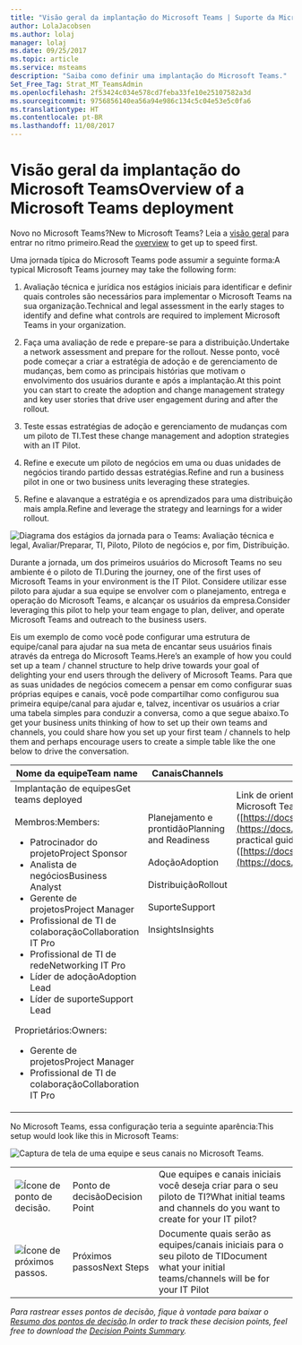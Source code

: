 ```yaml
---
title: "Visão geral da implantação do Microsoft Teams | Suporte da Microsoft"
author: LolaJacobsen
ms.author: lolaj
manager: lolaj
ms.date: 09/25/2017
ms.topic: article
ms.service: msteams
description: "Saiba como definir uma implantação do Microsoft Teams."
Set_Free_Tag: Strat_MT_TeamsAdmin
ms.openlocfilehash: 2f53424c034e578cd7feba33fe10e25107582a3d
ms.sourcegitcommit: 9756856140ea56a94e986c134c5c04e53e5c0fa6
ms.translationtype: HT
ms.contentlocale: pt-BR
ms.lasthandoff: 11/08/2017
---
```

<a name="overview-of-a-microsoft-teams-deployment"></a><span data-ttu-id="66988-103">Visão geral da implantação do Microsoft Teams</span><span class="sxs-lookup"><span data-stu-id="66988-103">Overview of a Microsoft Teams deployment</span></span>
========================================

<span data-ttu-id="66988-104">Novo no Microsoft Teams?</span><span class="sxs-lookup"><span data-stu-id="66988-104">New to Microsoft Teams?</span></span> <span data-ttu-id="66988-105">Leia a [visão geral](teams-overview.md) para entrar no ritmo primeiro.</span><span class="sxs-lookup"><span data-stu-id="66988-105">Read the [overview](teams-overview.md) to get up to speed first.</span></span>

<span data-ttu-id="66988-106">Uma jornada típica do Microsoft Teams pode assumir a seguinte forma:</span><span class="sxs-lookup"><span data-stu-id="66988-106">A typical Microsoft Teams journey may take the following form:</span></span>

1.  <span data-ttu-id="66988-107">Avaliação técnica e jurídica nos estágios iniciais para identificar e definir quais controles são necessários para implementar o Microsoft Teams na sua organização.</span><span class="sxs-lookup"><span data-stu-id="66988-107">Technical and legal assessment in the early stages to identify and define what controls are required to implement Microsoft Teams in your organization.</span></span>

2.  <span data-ttu-id="66988-108">Faça uma avaliação de rede e prepare-se para a distribuição.</span><span class="sxs-lookup"><span data-stu-id="66988-108">Undertake a network assessment and prepare for the rollout.</span></span> <span data-ttu-id="66988-109">Nesse ponto, você pode começar a criar a estratégia de adoção e de gerenciamento de mudanças, bem como as principais histórias que motivam o envolvimento dos usuários durante e após a implantação.</span><span class="sxs-lookup"><span data-stu-id="66988-109">At this point you can start to create the adoption and change management strategy and key user stories that drive user engagement during and after the rollout.</span></span>

3.  <span data-ttu-id="66988-110">Teste essas estratégias de adoção e gerenciamento de mudanças com um piloto de TI.</span><span class="sxs-lookup"><span data-stu-id="66988-110">Test these change management and adoption strategies with an IT Pilot.</span></span>

4.  <span data-ttu-id="66988-111">Refine e execute um piloto de negócios em uma ou duas unidades de negócios tirando partido dessas estratégias.</span><span class="sxs-lookup"><span data-stu-id="66988-111">Refine and run a business pilot in one or two business units leveraging these strategies.</span></span>

5.  <span data-ttu-id="66988-112">Refine e alavanque a estratégia e os aprendizados para uma distribuição mais ampla.</span><span class="sxs-lookup"><span data-stu-id="66988-112">Refine and leverage the strategy and learnings for a wider rollout.</span></span>

![Diagrama dos estágios da jornada para o Teams: Avaliação técnica e legal, Avaliar/Preparar, TI, Piloto, Piloto de negócios e, por fim, Distribuição.](media/Overview_of_a_Microsoft_Teams_deployment_image1.png)

<span data-ttu-id="66988-114">Durante a jornada, um dos primeiros usuários do Microsoft Teams no seu ambiente é o piloto de TI.</span><span class="sxs-lookup"><span data-stu-id="66988-114">During the journey, one of the first uses of Microsoft Teams in your environment is the IT Pilot.</span></span> <span data-ttu-id="66988-115">Considere utilizar esse piloto para ajudar a sua equipe se envolver com o planejamento, entrega e operação do Microsoft Teams, e alcançar os usuários da empresa.</span><span class="sxs-lookup"><span data-stu-id="66988-115">Consider leveraging this pilot to help your team engage to plan, deliver, and operate Microsoft Teams and outreach to the business users.</span></span>

<span data-ttu-id="66988-116">Eis um exemplo de como você pode configurar uma estrutura de equipe/canal para ajudar na sua meta de encantar seus usuários finais através da entrega do Microsoft Teams.</span><span class="sxs-lookup"><span data-stu-id="66988-116">Here’s an example of how you could set up a team / channel structure to help drive towards your goal of delighting your end users through the delivery of Microsoft Teams.</span></span> <span data-ttu-id="66988-117">Para que as suas unidades de negócios comecem a pensar em como configurar suas próprias equipes e canais, você pode compartilhar como configurou sua primeira equipe/canal para ajudar e, talvez, incentivar os usuários a criar uma tabela simples para conduzir a conversa, como a que segue abaixo.</span><span class="sxs-lookup"><span data-stu-id="66988-117">To get your business units thinking of how to set up their own teams and channels, you could share how you set up your first team / channels to help them and perhaps encourage users to create a simple table like the one below to drive the conversation.</span></span>


|<span data-ttu-id="66988-118">Nome da equipe</span><span class="sxs-lookup"><span data-stu-id="66988-118">Team name</span></span> |<span data-ttu-id="66988-119">Canais</span><span class="sxs-lookup"><span data-stu-id="66988-119">Channels</span></span>  |<span data-ttu-id="66988-120">Guias</span><span class="sxs-lookup"><span data-stu-id="66988-120">Tabs</span></span>  |
|---------|---------|---------|
|<span data-ttu-id="66988-121">Implantação de equipes</span><span class="sxs-lookup"><span data-stu-id="66988-121">Get teams deployed</span></span><br></br><span data-ttu-id="66988-122">Membros:</span><span class="sxs-lookup"><span data-stu-id="66988-122">Members:</span></span><ul><li><span data-ttu-id="66988-123">Patrocinador do projeto</span><span class="sxs-lookup"><span data-stu-id="66988-123">Project Sponsor</span></span></li><li><span data-ttu-id="66988-124">Analista de negócios</span><span class="sxs-lookup"><span data-stu-id="66988-124">Business Analyst</span></span></li><li><span data-ttu-id="66988-125">Gerente de projetos</span><span class="sxs-lookup"><span data-stu-id="66988-125">Project Manager</span></span></li><li><span data-ttu-id="66988-126">Profissional de TI de colaboração</span><span class="sxs-lookup"><span data-stu-id="66988-126">Collaboration IT Pro</span></span></li><li><span data-ttu-id="66988-127">Profissional de TI de rede</span><span class="sxs-lookup"><span data-stu-id="66988-127">Networking IT Pro</span></span></li><li><span data-ttu-id="66988-128">Líder de adoção</span><span class="sxs-lookup"><span data-stu-id="66988-128">Adoption Lead</span></span> </li><li><span data-ttu-id="66988-129">Líder de suporte</span><span class="sxs-lookup"><span data-stu-id="66988-129">Support Lead</span></span></li></ul><span data-ttu-id="66988-130">Proprietários:</span><span class="sxs-lookup"><span data-stu-id="66988-130">Owners:</span></span> <ul><li><span data-ttu-id="66988-131">Gerente de projetos</span><span class="sxs-lookup"><span data-stu-id="66988-131">Project Manager</span></span></li><li><span data-ttu-id="66988-132">Profissional de TI de colaboração</span><span class="sxs-lookup"><span data-stu-id="66988-132">Collaboration IT Pro</span></span></li></ul>      |<span data-ttu-id="66988-133">Planejamento e prontidão</span><span class="sxs-lookup"><span data-stu-id="66988-133">Planning  and Readiness</span></span><br></br> <span data-ttu-id="66988-134">Adoção</span><span class="sxs-lookup"><span data-stu-id="66988-134">Adoption</span></span><br></br> <span data-ttu-id="66988-135">Distribuição</span><span class="sxs-lookup"><span data-stu-id="66988-135">Rollout</span></span><br></br> <span data-ttu-id="66988-136">Suporte</span><span class="sxs-lookup"><span data-stu-id="66988-136">Support</span></span><br></br> <span data-ttu-id="66988-137">Insights</span><span class="sxs-lookup"><span data-stu-id="66988-137">Insights</span></span><br></br><br></br><br></br><br></br><br></br><br></br><br></br>          |<span data-ttu-id="66988-138">Link de orientações práticas da página do Microsoft Teams ([https://docs.microsoft.com/MicrosoftTeams](https://docs.microsoft.com/MicrosoftTeams))</span><span class="sxs-lookup"><span data-stu-id="66988-138">Link practical guidance for Microsoft Teams web page ([https://docs.microsoft.com/MicrosoftTeams](https://docs.microsoft.com/MicrosoftTeams))</span></span> <br></br><br></br><br></br><br></br><br></br><br></br><br></br><br></br><br></br><br></br><br></br>        |

<span data-ttu-id="66988-139">No Microsoft Teams, essa configuração teria a seguinte aparência:</span><span class="sxs-lookup"><span data-stu-id="66988-139">This setup would look like this in Microsoft Teams:</span></span>

![Captura de tela de uma equipe e seus canais no Microsoft Teams.](media/Overview_of_a_Microsoft_Teams_deployment_image2.png)


||||
|---------|---------|---------|
|![Ícone de ponto de decisão.](media/Overview_of_a_Microsoft_Teams_deployment_image3.png)     |<span data-ttu-id="66988-142">Ponto de decisão</span><span class="sxs-lookup"><span data-stu-id="66988-142">Decision Point</span></span>         |<span data-ttu-id="66988-143">Que equipes e canais iniciais você deseja criar para o seu piloto de TI?</span><span class="sxs-lookup"><span data-stu-id="66988-143">What initial teams and channels do you want to create for your IT pilot?</span></span>         |
|![Ícone de próximos passos.](media/Overview_of_a_Microsoft_Teams_deployment_image4.png)     |<span data-ttu-id="66988-145">Próximos passos</span><span class="sxs-lookup"><span data-stu-id="66988-145">Next Steps</span></span>         |<span data-ttu-id="66988-146">Documente quais serão as equipes/canais iniciais para o seu piloto de TI</span><span class="sxs-lookup"><span data-stu-id="66988-146">Document what your initial teams/channels will be for your IT Pilot</span></span>         |


 

<span data-ttu-id="66988-147">*Para rastrear esses pontos de decisão, fique à vontade para baixar o [Resumo dos pontos de decisão](https://www.microsoft.com/en-us/download/55981).*</span><span class="sxs-lookup"><span data-stu-id="66988-147">*In order to track these decision points, feel free to download the [Decision Points Summary](https://www.microsoft.com/en-us/download/55981).*</span></span>
